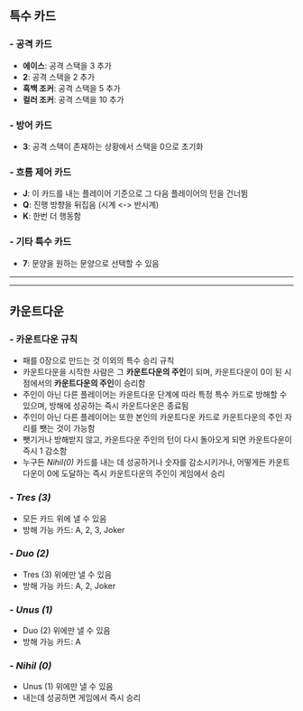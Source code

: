 ## 특수 카드
### - 공격 카드
- **에이스**: 공격 스택을 3 추가
- **2**: 공격 스택을 2 추가
- **흑백 조커**: 공격 스택을 5 추가
- **컬러 조커**: 공격 스택을 10 추가
### - 방어 카드
- **3**: 공격 스택이 존재하는 상황에서 스택을 0으로 초기화
### - 흐름 제어 카드
- **J**: 이 카드를 내는 플레이어 기준으로 그 다음 플레이어의 턴을 건너뜀
- **Q**: 진행 방향을 뒤집음 (시계 <-> 반시계)
- **K**: 한번 더 행동함
### - 기타 특수 카드
- **7**: 문양을 원하는 문양으로 선택할 수 있음
---
---
## 카운트다운
### - **카운트다운 규칙**
- 패를 0장으로 만드는 것 이외의 특수 승리 규칙
- 카운트다운을 시작한 사람은 그 **카운트다운의 주인**이 되며, 카운트다운이 0이 된 시점에서의 **카운트다운의 주인**이 승리함
- 주인이 아닌 다른 플레이어는 카운트다운 단계에 따라 특정 특수 카드로 방해할 수 있으며, 방해에 성공하는 즉시 카운트다운은 종료됨
- 주인이 아닌 다른 플레이어는 또한 본인의 카운트다운 카드로 카운트다운의 주인 자리를 뺏는 것이 가능함 
- 뺏기거나 방해받지 않고, 카운트다운 주인의 턴이 다시 돌아오게 되면 카운트다운이 즉시 1 감소함
- 누구든 *Nihil(0)* 카드를 내는 데 성공하거나 숫자를 감소시키거나, 어떻게든 카운트다운이 0에 도달하는 즉시 카운트다운의 주인이 게임에서 승리
### - *Tres (3)*
- 모든 카드 위에 낼 수 있음
- 방해 가능 카드: A, 2, 3, Joker
### - *Duo (2)*
- Tres (3) 위에만 낼 수 있음
- 방해 가능 카드: A, 2, Joker
### - *Unus (1)*
- Duo (2) 위에만 낼 수 있음
- 방해 가능 카드: A
### - *Nihil (0)*
- Unus (1) 위에만 낼 수 있음
- 내는데 성공하면 게임에서 즉시 승리


